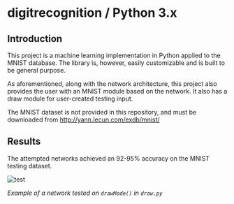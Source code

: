 # digitrecognition / Python 3.x
## Introduction
This project is a machine learning implementation in Python applied to the MNIST database.
The library is, however, easily customizable and is built to be general purpose.

As aforementioned, along with the network architecture, this project also provides the user with
an MNIST module based on the network. It also has a draw module for user-created testing
input.

The MNIST dataset is not provided in this repository, and must be downloaded from http://yann.lecun.com/exdb/mnist/

## Results
The attempted networks achieved an 92-95% accuracy on the MNIST testing dataset.

![test](https://user-images.githubusercontent.com/119974909/210239419-1617b31e-197c-4159-8458-362a403298d5.gif)

_Example of a network tested on `drawMode()` in `draw.py`_
